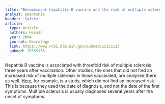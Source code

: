 ```yaml
---
title: "Recombinant hepatitis B vaccine and the risk of multiple sclerosis: a prospective study"
analyst: amantonio
header: 'Safety'
article:
  type: article
  authors: Hernán
  year: 2004
  journal: Neurology
  link: https://www.ncbi.nlm.nih.gov/pubmed/15365133
  pubmed: 15365133
---
```


Hepatitis B vaccine is associated with threefold risk of multiple sclerosis three years after vaccination.
Other studies, the ones that did not find an increased risk of multiple sclerosis in those vaccinated, are analyzed there as well. [Here](https://www.ncbi.nlm.nih.gov/pubmed/10470051), for example, is a study, which did not find an increased risk. This is because they used the date of diagnosis, and not the date of the first symptoms. Multiple sclerosis is usually diagnosed several years after the onset of symptoms.
